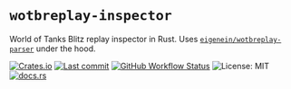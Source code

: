 # `wotbreplay-inspector`

World of Tanks Blitz replay inspector in Rust. Uses [`eigenein/wotbreplay-parser`](https://github.com/eigenein/wotbreplay-parser) under the hood.

[![Crates.io](https://img.shields.io/crates/v/wotbreplay-inspector)](https://crates.io/crates/wotbreplay-inspector)
[![Last commit](https://img.shields.io/github/last-commit/eigenein/wotbreplay-inspector)](https://github.com/eigenein/wotbreplay-inspector/commits/main)
[![GitHub Workflow Status](https://img.shields.io/github/workflow/status/eigenein/wotbreplay-inspector/Check)](https://github.com/eigenein/wotbreplay-inspector/actions)
![License: MIT](https://img.shields.io/crates/l/wotbreplay-inspector)
[![docs.rs](https://img.shields.io/docsrs/wotbreplay-inspector)](https://docs.rs/wotbreplay-inspector)
